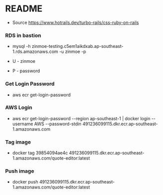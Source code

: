 # README

* Source
https://www.hotrails.dev/turbo-rails/css-ruby-on-rails

### RDS in bastion
- mysql -h zinmoe-testing.c5em1aikdxab.ap-southeast-1.rds.amazonaws.com -u zinmoe -p

- U - zinmoe
- P - password


### Get Login Password
- aws ecr get-login-password


### AWS Login
- aws ecr get-login-password --region ap-southeast-1 | docker login --username AWS --password-stdin 491236099115.dkr.ecr.ap-southeast-1.amazonaws.com


### Tag image
- docker tag 39854094ae4c 491236099115.dkr.ecr.ap-southeast-1.amazonaws.com/quote-editor:latest


### Push image
- docker push 491236099115.dkr.ecr.ap-southeast-1.amazonaws.com/quote-editor:latest
